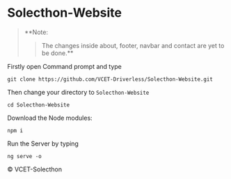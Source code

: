 # Solecthon-Website
> **Note:
>> The changes inside about, footer, navbar and contact are yet to be done.**

Firstly open Command prompt and type 
```
git clone https://github.com/VCET-Driverless/Solecthon-Website.git
```
Then change your directory to `Solecthon-Website`

```
cd Solecthon-Website
```
Download the Node modules:
```
npm i
```


Run the Server by typing 

```
ng serve -o
```

&copy; VCET-Solecthon